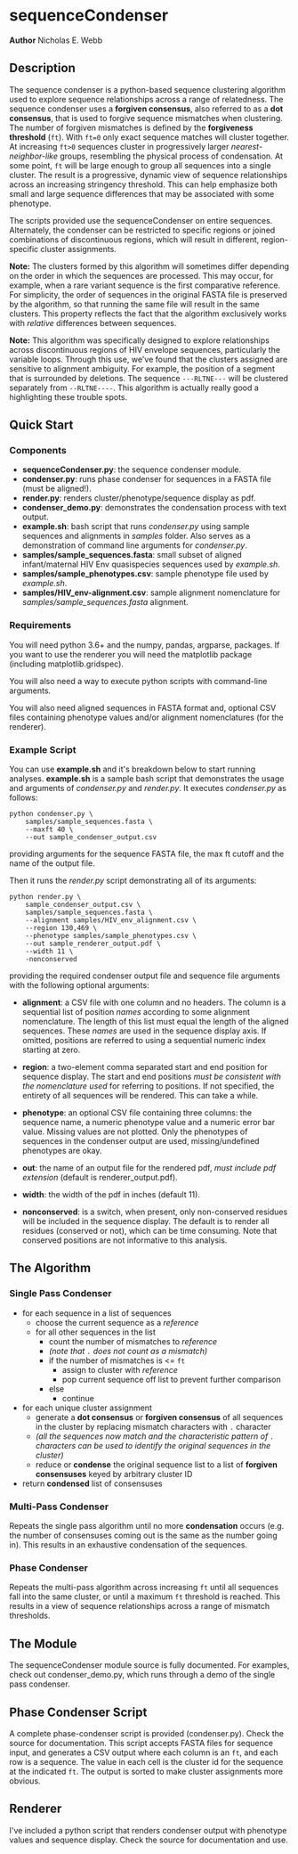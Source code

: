 # sequenceCondenser

**Author** Nicholas E. Webb

## Description
The sequence condenser is a python-based sequence clustering algorithm used to explore sequence relationships across a range of relatedness.  The sequence condenser uses a **forgiven consensus**, also referred to as a **dot consensus**, that is used to forgive sequence mismatches when clustering.  The number of forgiven mismatches is defined by the **forgiveness threshold** (`ft`).  With `ft=0` only exact sequence matches will cluster together.  At increasing `ft>0` sequences cluster in progressively larger *nearest-neighbor-like* groups, resembling the physical process of condensation.  At some point, `ft` will be large enough to group all sequences into a single cluster.  The result is a progressive, dynamic view of sequence relationships across an increasing stringency threshold.  This can help emphasize both small and large sequence differences that may be associated with some phenotype.

The scripts provided use the sequenceCondenser on entire sequences.  Alternately, the condenser can be restricted to specific regions or joined combinations of discontinuous regions, which will result in different, region-specific cluster assignments.

**Note:** The clusters formed by this algorithm will sometimes differ depending on the order in which the sequences are processed.  This may occur, for example, when a rare variant sequence is the first comparative reference.  For simplicity, the order of sequences in the original FASTA file is preserved by the algorithm, so that running the same file will result in the same clusters.  This property reflects the fact that the algorithm exclusively works with *relative* differences between sequences.

**Note:** This algorithm was specifically designed to explore relationships across discontinuous regions of HIV envelope sequences, particularly the variable loops.  Through this use, we've found that the clusters assigned are sensitive to alignment ambiguity.  For example, the position of a segment that is surrounded by deletions.  The sequence `---RLTNE---` will be clustered separately from `--RLTNE----`.  This algorithm is actually really good a highlighting these trouble spots.

## Quick Start

### Components
* **sequenceCondenser.py**: the sequence condenser module.
* **condenser.py**: runs phase condenser for sequences in a FASTA file (must be aligned!).
* **render.py**: renders cluster/phenotype/sequence display as pdf.
* **condenser_demo.py**: demonstrates the condensation process with text output.
* **example.sh**: bash script that runs *condenser.py* using sample sequences and alignments in *samples* folder.  Also serves as a demonstration of command line arguments for *condenser.py*.
* **samples/sample_sequences.fasta**: small subset of aligned infant/maternal HIV Env quasispecies sequences used by *example.sh*.
* **samples/sample_phenotypes.csv**: sample phenotype file used by *example.sh*.
* **samples/HIV_env-alignment.csv**: sample alignment nomenclature for *samples/sample_sequences.fasta* alignment.

### Requirements

You will need python 3.6+ and the numpy, pandas, argparse, packages.  If you want to use the renderer you will need the matplotlib package (including matplotlib.gridspec).

You will also need a way to execute python scripts with command-line arguments.

You will also need aligned sequences in FASTA format and, optional CSV files containing phenotype values and/or alignment nomenclatures (for the renderer).

### Example Script
You can use **example.sh** and it's breakdown below to start running analyses.  **example.sh** is a sample bash script that demonstrates the usage and arguments of *condenser.py* and *render.py*.  It executes *condenser.py* as follows:
```
python condenser.py \
	samples/sample_sequences.fasta \
	--maxft 40 \
	--out sample_condenser_output.csv
```
providing arguments for the sequence FASTA file, the max ft cutoff and the name of the output file.

Then it runs the *render.py* script demonstrating all of its arguments:
```
python render.py \
	sample_condenser_output.csv \
	samples/sample_sequences.fasta \
	--alignment samples/HIV_env_alignment.csv \
	--region 130,469 \
	--phenotype samples/sample_phenotypes.csv \
	--out sample_renderer_output.pdf \
	--width 11 \
	-nonconserved
```
providing the required condenser output file and sequence file arguments with the following optional arguments:

* **alignment**: a CSV file with one column and no headers.  The column is a sequential list of position *names* according to some alignment nomenclature.  The length of this list must equal the length of the aligned sequences.  These *names* are used in the sequence display axis.  If omitted, positions are referred to using a sequential numeric index starting at zero.

* **region**: a two-element comma separated start and end position for sequence display.  The start and end positions *must be consistent with the nomenclature used* for referring to positions.  If not specified, the entirety of all sequences will be rendered.  This can take a while.

* **phenotype**: an optional CSV file containing three columns: the sequence name, a numeric phenotype value and a numeric error bar value.  Missing values are not plotted.  Only the phenotypes of sequences in the condenser output are used, missing/undefined phenotypes are okay.

* **out**: the name of an output file for the rendered pdf, *must include pdf extension* (default is renderer_output.pdf).

* **width**: the width of the pdf in inches (default 11).

* **nonconserved**: is a switch, when present, only non-conserved residues will be included in the sequence display.  The default is to render all residues (conserved or not), which can be time consuming.  Note that conserved positions are not informative to this analysis.

## The Algorithm

### Single Pass Condenser

* for each sequence in a list of sequences
  * choose the current sequence as a *reference*
  * for all other sequences in the list
    * count the number of mismatches to *reference*
    * *(note that `.` does not count as a mismatch)*
    * if the number of mismatches is <= `ft`
      * assign to cluster with *reference*
      * pop current sequence off list to prevent further comparison
    * else
      * continue
* for each unique cluster assignment
  * generate a **dot consensus** or **forgiven consensus** of all sequences in the cluster by replacing mismatch characters with `.` character
  * *(all the sequences now match and the characteristic pattern of `.` characters can be used to identify the original sequences in the cluster)*
  * reduce or **condense** the original sequence list to a list of **forgiven consensuses** keyed by arbitrary cluster ID
* return **condensed** list of consensuses

### Multi-Pass Condenser
Repeats the single pass algorithm until no more **condensation** occurs (e.g. the number of consensuses coming out is the same as the number going in).  This results in an exhaustive condensation of the sequences.

### Phase Condenser
Repeats the multi-pass algorithm across increasing `ft` until all sequences fall into the same cluster, or until a maximum `ft` threshold is reached.  This results in a view of sequence relationships across a range of mismatch thresholds.

## The Module
The sequenceCondenser module source is fully documented.  For examples, check out condenser_demo.py, which runs through a demo of the single pass condenser.  

## Phase Condenser Script
A complete phase-condenser script is provided (condenser.py).  Check the source for documentation.  This script accepts FASTA files for sequence input, and generates a CSV output where each column is an `ft`, and each row is a sequence.  The value in each cell is the cluster id for the sequence at the indicated `ft`.  The output is sorted to make cluster assignments more obvious.

## Renderer
I've included a python script that renders condenser output with phenotype values and sequence display.  Check the source for documentation and use.
